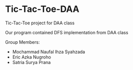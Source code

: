 # Tic-Tac-Toe-DAA
Tic-Tac-Toe project for DAA class

Our program contained DFS implementation from DAA class


Group Members:
- Mochammad Naufal Ihza Syahzada
- Eric Azka Nugroho
- Satria Surya Prana
